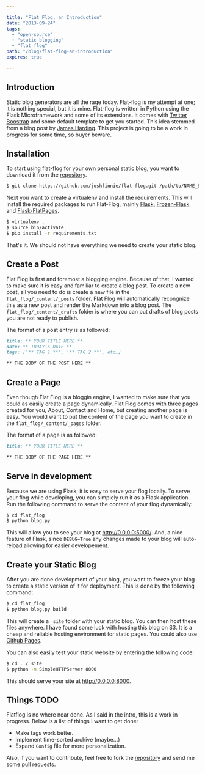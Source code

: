 ```yaml
---

title: "Flat Flog, an Introduction"
date: "2013-09-24"
tags:
  - "open-source"
  - "static blogging"
  - "flat flog"
path: "/blog/flat-flog-an-introduction"
expires: true

---
```


## Introduction

Static blog generators are all the rage today. Flat-flog is my attempt at one; it is nothing special, but it is mine. Flat-flog is written in Python using the Flask Microframework and some of its extensions. It comes with [Twitter Boostrap](https://getbootstrap.com) and some default template to get you started. This idea stemmed from a blog post by [James Harding](http://www.jamesharding.ca/posts/simple-static-markdown-blog-in-flask/). This project is going to be a work in progress for some time, so buyer beware.


## Installation

To start using flat-flog for your own personal static blog, you want to download it from the [repository](https://github.com/joshfinnie/flat-flog).


```bash
$ git clone https://github.com/joshfinnie/flat-flog.git /path/to/NAME_BLOG_HERE
```

Next you want to create a virtualenv and install the requirements. This will install the required packages to run Flat-Flog, mainly [Flask](http://flask.pocoo.org/), [Frozen-Flask](http://pythonhosted.org/Frozen-Flask/) and [Flask-FlatPages](http://pythonhosted.org/Flask-FlatPages/).

```bash
$ virtualenv .
$ source bin/activate
$ pip install -r requirements.txt
```

That's it. We should not have everything we need to create your static blog.

## Create a Post

Flat Flog is first and foremost a blogging engine. Because of that, I wanted to make sure it is easy and familiar to create a blog post. To create a new post, all you need to do is create a new file in the `flat_flog/_content/_posts` folder. Flat Flog will automatically recongnize this as a new post and render the Markdown into a blog post. The `flat_flog/_content/_drafts` folder is where you can put drafts of blog posts you are not ready to publish.

The format of a post entry is as followed:

```markdown
title: ** YOUR TITLE HERE **
date: ** TODAY'S DATE **
tags: ['** TAG 1 **', '** TAG 2 **', etc…]

** THE BODY OF THE POST HERE **
```

## Create a Page

Even though Flat Flog is a bloggin engine, I wanted to make sure that you could as easily create a page dynamically. Flat Flog comes with three pages created for you, About, Contact and Home, but creating another page is easy. You would want to put the content of the page you want to create in the `flat_flog/_content/_pages` folder.

The format of a page is as followed:

```markdown
title: ** YOUR TITLE HERE **

** THE BODY OF THE PAGE HERE **
```

## Serve in development

Because we are using Flask, it is easy to serve your flog locally. To serve your flog while developing, you can simplely run it as a Flask application. Run the following command to serve the content of your flog dynamically:

```bash
$ cd flat_flog
$ python blog.py
```

This will allow you to see your blog at <http://0.0.0.0:5000/>. And, a nice feature of Flask, since `DEBUG=True` any changes made to your blog will auto-reload allowing for easier developement.

## Create your Static Blog

After you are done development of your blog, you want to freeze your blog to create a static version of it for deployment. This is done by the following command:

```bash
$ cd flat_flog
$ python blog.py build
```

This will create a `_site` folder with your static blog. You can then host these files anywhere. I have found some luck with hosting this blog on S3. It is a cheap and reliable hosting environment for static pages. You could also use [Github Pages](http://pages.github.com/).

You can also easily test your static website by entering the following code:

```bash
$ cd ../_site
$ python -m SimpleHTTPServer 8000
```

This should serve your site at <http://0.0.0.0:8000>.

## Things TODO

Flatflog is no where near done. As I said in the intro, this is a work in progress. Below is a list of things I want to get done:

* Make tags work better.
* Implement time-sorted archive (maybe...)
* Expand `Config` file for more personalization.

Also, if you want to contribute, feel free to fork the [repository](https://github.com/joshfinnie/flat-flog) and send me some pull requests.
